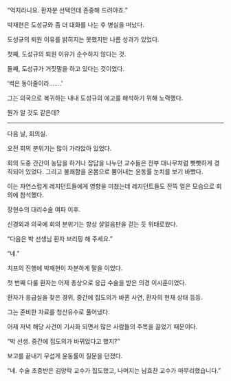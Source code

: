 “억지라니요. 환자분 선택인데 존중해 드려야죠.”

박재현은 도성규와 좀 더 대화를 나눈 후 병실을 떠났다.

도성규의 퇴원 이유를 밝히지는 못했지만 나름 성과가 있었다.

첫째, 도성규의 퇴원 이유가 순수하지 않다는 것.

둘째, 도성규가 거짓말을 하고 있다는 것이었다.

‘썩은 동아줄이라…….’

그는 의국으로 복귀하는 내내 도성규의 에고를 해석하기 위해 노력했다.

뭔가 알 것도 같은데?

* * *

다음 날, 회의실.

오전 회의 분위기는 많이 가라앉아 있었다.

회의 도중 간간이 농담을 하거나 잡답을 나누던 교수들은 전부 대나무처럼 빳빳하게 경직되어 있었다. 그리고 불쾌함을 온몸으로 뿜어내는 윤동률 눈치를 보기 바빴다.

이는 자연스럽게 레지던트들에게 영향을 미쳤는데 레지던트들도 잔뜩 얼은 모습으로 회의에 참석했다.

장현수의 대리수술 여파 이후.

신경외과 의국에 회의 분위기는 항상 살얼음판을 걷는 듯 위태로웠다.

“다음은 박 선생님 환자 브리핑 해 주세요.”

“네.”

치프의 진행에 박재현이 차분하게 말을 이었다.

첫 번째 다룰 환자는 어제 총상으로 응급 수술을 받은 의경 이시훈이었다.

환자가 응급실을 찾은 경위, 중간에 집도의가 바뀐 사연, 환자의 현재 상태 등등.

그는 준비한 자료를 청산유수로 풀어냈다.

어제 저녁 해당 사건이 기사화 되면서 많은 사람들의 주목을 끌었기 때문이다.

“박 선생. 중간에 집도의가 바뀌었다고 했지?”

보고를 끝내기 무섭게 윤동률이 질문을 던졌다.

“네. 수술 초중반은 김양락 교수가 집도했고, 나머지는 남효찬 교수가 마무리했습니다.”